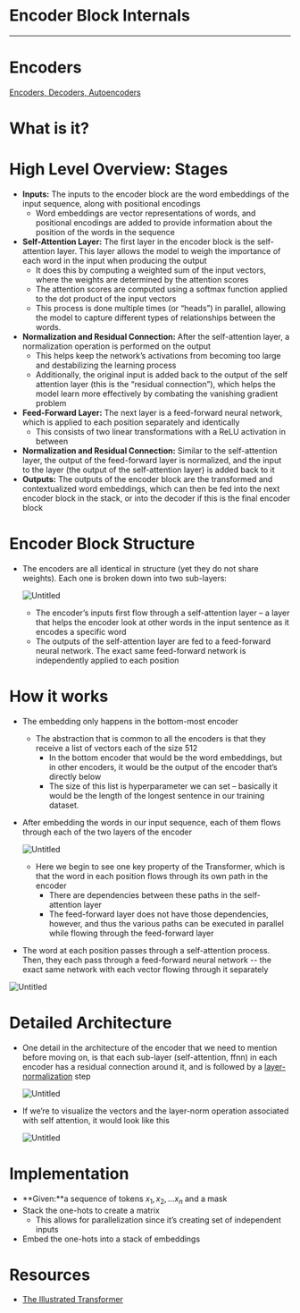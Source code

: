 # Encoder Block Internals

---

# Encoders

[Encoders, Decoders, Autoencoders](https://www.notion.so/Encoders-Decoders-Autoencoders-09d4af88545b457480f873ad1e02f6b3?pvs=21)

# What is it?

# High Level Overview: Stages

- **Inputs:** The inputs to the encoder block are the word embeddings of the input sequence, along with positional encodings
    - Word embeddings are vector representations of words, and positional encodings are added to provide information about the position of the words in the sequence
- **Self-Attention Layer:** The first layer in the encoder block is the self-attention layer. This layer allows the model to weigh the importance of each word in the input when producing the output
    - It does this by computing a weighted sum of the input vectors, where the weights are determined by the attention scores
    - The attention scores are computed using a softmax function applied to the dot product of the input vectors
    - This process is done multiple times (or “heads”) in parallel, allowing the model to capture different types of relationships between the words.
- **Normalization and Residual Connection:** After the self-attention layer, a normalization operation is performed on the output
    - This helps keep the network’s activations from becoming too large and destabilizing the learning process
    - Additionally, the original input is added back to the output of the self attention layer (this is the “residual connection”), which helps the model learn more effectively by combating the vanishing gradient problem
- **Feed-Forward Layer:** The next layer is a feed-forward neural network, which is applied to each position separately and identically
    - This consists of two linear transformations with a ReLU activation in between
- **Normalization and Residual Connection:** Similar to the self-attention layer, the output of the feed-forward layer is normalized, and the input to the layer (the output of the self-attention layer) is added back to it
- **Outputs:** The outputs of the encoder block are the transformed and contextualized word embeddings, which can then be fed into the next encoder block in the stack, or into the decoder if this is the final encoder block

# Encoder Block Structure

- The encoders are all identical in structure (yet they do not share weights). Each one is broken down into two sub-layers:
    
    ![Untitled](Encoder%20Block%20Internals%20736cf410ee444aba8b978d2165605da4/Untitled.png)
    
    - The encoder’s inputs first flow through a self-attention layer – a layer that helps the encoder look at other words in the input sentence as it encodes a specific word
    - The outputs of the self-attention layer are fed to a feed-forward neural network. The exact same feed-forward network is independently applied to each position

# How it works

- The embedding only happens in the bottom-most encoder
    - The abstraction that is common to all the encoders is that they receive a list of vectors each of the size 512
        - In the bottom encoder that would be the word embeddings, but in other encoders, it would be the output of the encoder that’s directly below
        - The size of this list is hyperparameter we can set – basically it would be the length of the longest sentence in our training dataset.
- After embedding the words in our input sequence, each of them flows through each of the two layers of the encoder
    
    ![Untitled](Encoder%20Block%20Internals%20736cf410ee444aba8b978d2165605da4/Untitled%201.png)
    
    - Here we begin to see one key property of the Transformer, which is that the word in each position flows through its own path in the encoder
        - There are dependencies between these paths in the self-attention layer
        - The feed-forward layer does not have those dependencies, however, and thus the various paths can be executed in parallel while flowing through the feed-forward layer
- The word at each position passes through a self-attention process. Then, they each pass through a feed-forward neural network -- the exact same network with each vector flowing through it separately

![Untitled](Encoder%20Block%20Internals%20736cf410ee444aba8b978d2165605da4/Untitled%202.png)

# Detailed Architecture

- One detail in the architecture of the encoder that we need to mention before moving on, is that each sub-layer (self-attention, ffnn) in each encoder has a residual connection around it, and is followed by a [layer-normalization](https://arxiv.org/abs/1607.06450) step
    
    ![Untitled](Encoder%20Block%20Internals%20736cf410ee444aba8b978d2165605da4/Untitled%203.png)
    

- If we’re to visualize the vectors and the layer-norm operation associated with self attention, it would look like this
    
    ![Untitled](Encoder%20Block%20Internals%20736cf410ee444aba8b978d2165605da4/Untitled%204.png)
    

# Implementation

- **Given:**a sequence of tokens $x_1,x_2,…x_n$ and a mask
- Stack the one-hots to create a matrix
    - This allows for parallelization since it’s creating set of independent inputs
- Embed the one-hots into a stack of embeddings

# Resources

- [The Illustrated Transformer](https://jalammar.github.io/illustrated-transformer/)